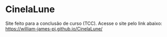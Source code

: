 # CinelaLune
Site feito para a conclusão de curso (TCC).
Acesse o site pelo link abaixo:
https://william-james-pj.github.io/CinelaLune/
